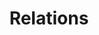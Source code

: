 ---
title: Relations
permalink: /diagrammes-de-cas-dutilisation/#relations
nav_order: 3
parent: Diagrammes de cas d'utilisation
---